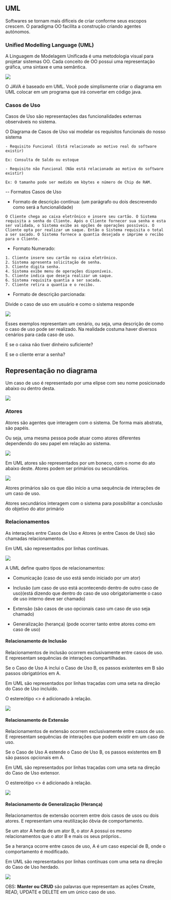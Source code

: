 ## UML

Softwares se tornam mais difíceis de criar conforme seus escopos crescem. O paradigma OO facilita a construção criando agentes autónomos.


### Unified Modelling Language (UML)

A Linguagem de Modelagem Unificada é uma metodologia visual para projetar sistemas OO. Cada conceito de OO possui uma representação gráfica, uma sintaxe e uma semântica.

<img src="/.assets/equivalencia em classe e uml.JPG"/>

O JAVA é baseado em UML. Você pode simplismente criar o diagrama em UML colocar em um programa que irá convertar em código java.


### Casos de Uso

Casos de Uso são representações das funcionalidades externas observáveis no sistema.

O Diagrama de Casos de Uso vai modelar os requisitos funcionais do nosso sistema

```
- Requisito Funcional (Está relacionado ao motivo real do software existir)

Ex: Consulta de Saldo ou estoque

- Requisito não Funcional (Não está relacionado ao motivo do software existir)

Ex: O tamanho pode ser medido em kbytes e número de Chip de RAM.

```

-- Formatos Casos de Uso

- Formato de descrição contínua: (um parágrafo ou dois descrevendo como será a funcionalidade)

```
O Cliente chega ao caixa eletrônico e insere seu cartão. O Sistema requisita a senha do Cliente. Após o Cliente fornecer sua senha e esta ser validada, o Sistema exibe as opções de operações possíveis. O Cliente opta por realizar um saque. Então o Sistema requisita o total a ser sacado. O Sistema fornece a quantia desejada e imprime o recibo para o Cliente.
```

- Formato Numerado:

```
1. Cliente insere seu cartão no caixa eletrônico.
2. Sistema apresenta solicitação de senha.
3. Cliente digita senha.
4. Sistema exibe menu de operações disponíveis.
5. Cliente indica que deseja realizar um saque.
6. Sistema requisita quantia a ser sacada.
7. Cliente retira a quantia e o recibo.
```

- Formato de descrição parcionada:

Divide o caso de uso em usuário e como o sistema responde

<img src="/.assets/parcionado.JPG"/>


Esses exemplos representam um cenário, ou seja, uma descrição de como o caso de uso pode ser realizado. Na realidade costuma haver diversos cenários para cada caso de uso.

E se o caixa não tiver dinheiro suficiente?

E se o cliente errar a senha?

## Representação no diagrama

Um caso de uso é representado por uma elipse com seu nome posicionado abaixo ou dentro desta.

<img src="/.assets/caso de uso.JPG">


### Atores

Atores são agentes que interagem com o sistema. De forma mais abstrata, são papéis.

Ou seja, uma mesma pessoa pode atuar como atores diferentes dependendo do seu papel em relação ao sistema.

<img src="/.assets/atores.JPG">


Em UML atores são representados por um boneco, com o nome do ato abaixo deste. Atores podem ser primários ou secundários.

<img src="/.assets/d_atores.JPG">

Atores primários são os que dão início a uma sequência de interações de um caso de uso.

Atores secundários interagem com o sistema para possibilitar a conclusão do objetivo do ator primário

### Relacionamentos

As interações entre Casos de Uso e Atores (e entre Casos de Uso) são chamadas relacionamentos.

Em UML são representados por linhas contínuas.

<img src="/.assets/d_atores.JPG">


A UML define quatro tipos de relacionamentos:

- Comunicação (caso de uso está sendo iniciado por um ator)

- Inclusão (um caso de uso está acontecendo dentro de outro caso de uso)(está dizendo que dentro do caso de uso obrigatoriamente o caso de uso interno deve ser chamado)

- Extensão (são casos de uso opcionais caso um caso de uso seja chamado)

- Generalização (herança) (pode ocorrer tanto entre atores como em caso de uso)

#### Relacionamento de Inclusão

Relacionamentos de inclusão ocorrem exclusivamente entre casos de uso. E representam sequências de interações compartilhadas.

Se o Caso de Uso A inclui o Caso de Uso B, os passos existentes em B são passos obrigatórios em A.

Em UML são representados por linhas traçadas com uma seta na direção do Caso de Uso incluído.

O estereótipo <<inclui>> é adicionado à relação.

<img src="/.assets/inclusão.JPG">

#### Relacionamento de Extensão

Relacionamentos de extensão ocorrem exclusivamente entre casos de uso. E representam sequências de interações que podem existir em um caso de uso.

Se o Caso de Uso A estende o Caso de Uso B, os passos existentes em B são passos opcionais em A.

Em UML são representados por linhas traçadas com uma seta na direção do Caso de Uso extensor.

O estereótipo <<estende>> é adicionado à relação.

<img src="/.assets/extensao.JPG">

#### Relacionamento de Generalização (Herança)

Relacionamentos de extensão ocorrem entre dois casos de usos ou dois atores. E representam uma reutilização óbvia de comportamento.

Se um ator A herda de um ator B, o ator A possui os mesmo relacionamentos que o ator B e mais os seus próprios..

Se a herança ocorre entre casos de uso, A é um caso especial de B, onde o comportamento é modificado.

Em UML são representados por linhas contínuas com uma seta na direção do Caso de Uso herdado.

<img src="/.assets/heranca.jpg">

OBS: **Manter ou CRUD** são palavras que representam as ações Create, READ, UPDATE e DELETE em um único caso de uso.

